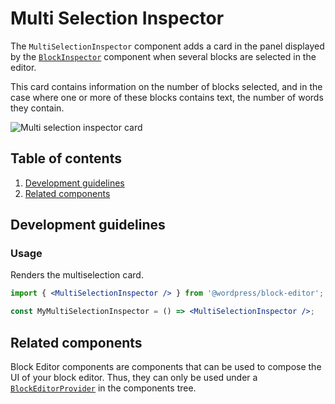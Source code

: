 # Multi Selection Inspector

The `MultiSelectionInspector` component adds a card in the panel displayed by the [`BlockInspector`](https://github.com/WordPress/gutenberg/tree/master/packages/block-editor/src/components/block-inspector) component when several blocks are selected in the editor.

This card contains information on the number of blocks selected, and in the case where one or more of these blocks contains text, the number of words they contain.

![Multi selection inspector card](https://make.wordpress.org/core/files/2020/09/multi-selection-inspector-card.png)

## Table of contents

1. [Development guidelines](#development-guidelines)
2. [Related components](#related-components)

## Development guidelines

### Usage

Renders the multiselection card.

```jsx
import { <MultiSelectionInspector /> } from '@wordpress/block-editor';

const MyMultiSelectionInspector = () => <MultiSelectionInspector />;
```

## Related components

Block Editor components are components that can be used to compose the UI of your block editor. Thus, they can only be used under a [`BlockEditorProvider`](https://github.com/WordPress/gutenberg/blob/master/packages/block-editor/src/components/provider/README.md) in the components tree.